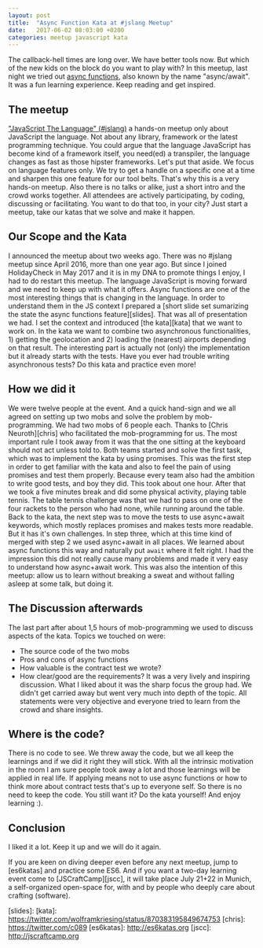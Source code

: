 ```yaml
---
layout: post
title:  "Async Function Kata at #jslang Meetup"
date:   2017-06-02 08:03:00 +0200
categories: meetup javascript kata
---
```


The callback-hell times are long over. We have better tools now. But which of the new kids on the block do you want to 
play with? In this meetup, last night we tried out [async functions][async-funcs], also known by the name "async/await". 
It was a fun learning experience. Keep reading and get inspired.

## The meetup
["JavaScript The Language" (#jslang)][jslang-meetup] a hands-on meetup only about JavaScript the language. Not about any library, 
framework or the latest programming technique. You could argue that the language JavaScript has become kind of a 
framework itself, you need(ed) a transpiler, the language changes as fast as those hipster frameworks. 
Let's put that aside.
We focus on language features only. We try to get a handle on a specific one at a time and sharpen this one 
feature for our tool belts. That's why this is a very hands-on meetup.
Also there is no talks or alike, just a short intro and the crowd works together. All attendees are actively 
participating, by coding, discussing or facilitating.
You want to do that too, in your city? Just start a meetup, take our katas that we solve and make it happen.

## Our Scope and the Kata
I announced the meetup about two weeks ago. There was no #jslang meetup since April 2016, more than one year ago. 
But since I joined HolidayCheck in May 2017 and it is in my DNA to promote things I enjoy, I had to do restart this 
meetup. The language JavaScript is moving forward and we need to keep up with what it offers.
Async functions are one of the most interesting things that is changing in the language. In order to understand 
them in the JS context I prepared a [short slide set sumarizing the state the async functions feature][slides]. 
That was all of presentation we had. I set the context and introduced [the kata][kata] that we want to work on. 
In the kata we want to combine two asynchronous functionalities, 1) getting the geolocation and 2) loading the 
(nearest) airports depending on that result.
The interesting part is actually not (only) the implementation but it already starts with the tests. Have you ever 
had trouble writing asynchronous tests? Do this kata and practice even more!

## How we did it
We were twelve people at the event. And a quick hand-sign and we all agreed on setting up two mobs and solve the 
problem by mob-programming. We had two mobs of 6 people each. Thanks to [Chris Neuroth][chris] who facilitated the 
mob-programming for us. The most important rule I took away from it was that the one sitting at the keyboard should 
not act unless told to.
Both teams started and solve the first task, which was to implement the kata by using promises. This was the first 
step in order to get familiar with the kata and also to feel the pain of using promises and test them properly. 
Because every team also had the ambition to write good tests, and boy they did. This took about one hour. After that 
we took a five minutes break and did some physical activity, playing table tennis. The table tennis challenge was 
that we had to pass on one of the four rackets to the person who had none, while running around the table.
Back to the kata, the next step was to move the tests to use async+await keywords, which mostly replaces promises 
and makes tests more readable. But it has it's own challenges.
In step three, which at this time kind of merged with step 2 we used async+await in all places. We learned about 
async functions this way and naturally put `await` where it felt right. I had the impression this did not really 
cause many problems and made it very easy to understand how async+await work. This was also the intention of this 
meetup: allow us to learn without breaking a sweat and without falling asleep at some talk, but doing it.

## The Discussion afterwards
The last part after about 1,5 hours of mob-programming we used to discuss aspects of the kata. Topics we touched on were:
- The source code of the two mobs
- Pros and cons of async functions
- How valuable is the contract test we wrote?
- How clear/good are the requirements?
It was a very lively and inspiring discussion. What I liked about it was the sharp focus the group had. We didn't 
get carried away but went very much into depth of the topic. All statements were very objective and everyone tried 
to learn from the crowd and share insights. 

## Where is the code?
There is no code to see. We threw away the code, but we all keep the learnings and if we did it right they
will stick. With all the intrinsic motivation in the room I am sure people took away a lot and those learnings
will be applied in real life. If applying means not to use async functions or how to think more about contract
tests that's up to everyone self. So there is no need to keep the code.
You still want it? Do the kata yourself! And enjoy learning :).

## Conclusion
I liked it a lot. Keep it up and we will do it again.

If you are keen on diving deeper even before any next meetup, jump to [es6katas] and practice some ES6. And if you 
want a two-day learning event come to [JSCraftCamp][jscc], it will take place July 21+22 in Munich, a self-organized 
open-space for, with and by people who deeply care about crafting (software).

[async-funcs]: https://github.com/tc39/ecmascript-asyncawait/
[jslang-meetup]: https://www.meetup.com/de-DE/JavaScript-The-Language/events/240120367/
[slides]: 
[kata]: https://twitter.com/wolframkriesing/status/870383195849674753
[chris]: https://twitter.com/c089
[es6katas]: http://es6katas.org
[jscc]: http://jscraftcamp.org
